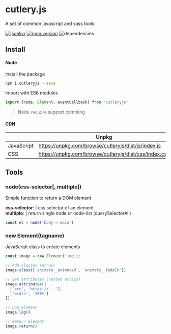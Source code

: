 # cutlery.js
A set of common javascript and sass tools

[![jsdelivr](https://data.jsdelivr.com/v1/package/npm/cutleryjs/badge)](https://cdn.jsdelivr.net/npm/cutleryjs/dist/) [![npm version](https://badge.fury.io/js/cutleryjs.svg)](https://www.npmjs.com/package/cutleryjs) ![dependencies](https://david-dm.org/lennertderyck/cutlery.js.svg)

## Install
#### Node
Install the package
```bash
npm i cutleryjs --save
```
Import with ES6 modules
```js
import {node, Element, eventCallback) from 'cutleryjs'
```

> Node ```require``` support comming

#### CDN
|          |Unpkg|jsDelivr|
|----------|-----|--------|
|JavaScript|https://unpkg.com/browse/cutleryjs/dist/js/index.js|https://cdn.jsdelivr.net/npm/cutleryjs@1.1.3/dist/js/index.js|
|CSS       |https://unpkg.com/browse/cutleryjs/dist/css/index.css|https://cdn.jsdelivr.net/npm/cutleryjs@1.1.3/dist/css/index.css|

## Tools
### node(css-selector[, multiple])
Simple function to return a DOM element

**css-selector**: <string> | css selector of an element<br>
**multiple**: <boolean> | return single node or node-list (querySelectorAll)

```js
const el = node('body > main')
```

### new Element(tagname)
JavaScript class to create elements

```js
const image = new Element('img');

// Add classes (array)
image.class(['animate__animated', 'animate__fadeIn'])

// Set attributes (nested arrays)
image.attributes([
  ['src', 'https://...'],
  ['width', '100%']
])

// Log element
image.log()

// Return element
image.return()
```
